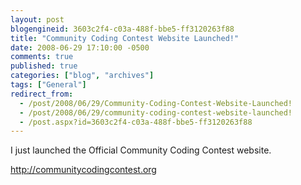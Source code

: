 ```yaml
---
layout: post
blogengineid: 3603c2f4-c03a-488f-bbe5-ff3120263f88
title: "Community Coding Contest Website Launched!"
date: 2008-06-29 17:10:00 -0500
comments: true
published: true
categories: ["blog", "archives"]
tags: ["General"]
redirect_from: 
  - /post/2008/06/29/Community-Coding-Contest-Website-Launched!
  - /post/2008/06/29/community-coding-contest-website-launched!
  - /post.aspx?id=3603c2f4-c03a-488f-bbe5-ff3120263f88
---
```

<!-- more -->
<p>
I just launched the Official Community Coding Contest website.
</p>
<p>
<a href="http://communitycodingcontest.org">http://communitycodingcontest.org</a> 
</p>
